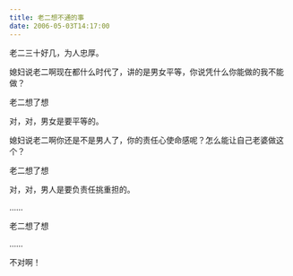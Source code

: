 ```yaml
---
title: 老二想不通的事
date: 2006-05-03T14:17:00
---
```


老二三十好几，为人忠厚。

<!--more-->

媳妇说老二啊现在都什么时代了，讲的是男女平等，你说凭什么你能做的我不能做？

老二想了想

对，对，男女是要平等的。

媳妇说老二啊你还是不是男人了，你的责任心使命感呢？怎么能让自己老婆做这个？

老二想了想

对，对，男人是要负责任挑重担的。

……

老二想了想

……

不对啊！
